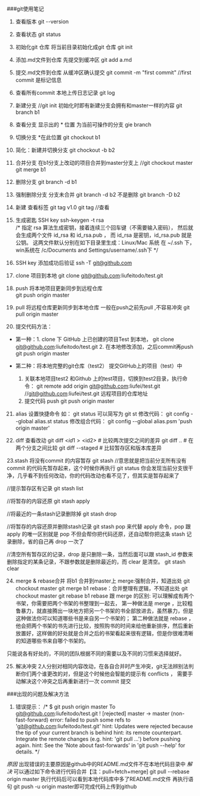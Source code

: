 ﻿###git使用笔记
1. 查看版本
git --version

2. 查看状态
git status 

3. 初始化git 仓库 将当前目录初始化成git 仓库
git init

4. 添加.md文件到仓库  先提交到缓冲区
git add a.md

5. 提交.md文件到仓库  从缓冲区确认提交
git commit -m "first commit"    //first commit 是标记信息

6. 查看所有commit 本地上传日志记录
git log

7. 新建分支  //git init 初始化时即有新建分支会拥有和master一样的内容
git branch b1

8. 查看分支 显示出的 * 位置 为当前可操作的分支
gie branch 

9. 切换分支  *在此位置
git chockout b1  

10. 简化：新建并切换分支
git chockout -b b2

11. 合并分支  在b1分支上改动的项目合并到master分支上
//git chockout master 
git merge b1

12. 删除分支
git branch -d b1

13. 强制删除分支 分支未合并 git branch -d b2 不是删除 
git branch -D b2

14. 新建   查看标签
git tag v1.0
git tag      //查看

15. 生成密匙 SSH key 
ssh-keygen -t rsa    
/*
指定 rsa 算法生成密钥，接着连续三个回车键（不需要输入密码），
然后就会生成两个文件 id_rsa 和 id_rsa.pub ，
而 id_rsa 是密钥，id_rsa.pub 就是公钥。
这两文件默认分别在如下目录里生成：Linux/Mac 系统 在 ~/.ssh 下，
win系统在 /c/Documents and Settings/username/.ssh下
*/

16. SSH key 添加成功后验证
ssh -T git@github.com 

17. clone 项目到本地
git clone git@github.com:liufeitodo/test.git

18. push 将本地项目更新同步到远程仓库  
git push origin master

19. pull 将远程仓库更新同步到本地仓库  一般在push之前先pull ,不容易冲突
git pull origin master 

20. 提交代码方法：
- 第一种：1. clone 下 GitHub 上已创建的项目Test 到本地，
	git clone git@github.com:liufeitodo/test.git 
	  2. 在本地修改添加，之后commit再push
	git push origin master

- 第二种：将本地完整的git仓库（test2） 提交GitHub上的项目（test）中
	1. 关联本地项目test2 和Github 上的test项目，切换到test2目录，执行命令：
	git remote add origin git@github.com:liufei/test.git 
	//git@github.com:liufei/test.git 远程项目的仓库地址
	2. 提交代码 push
	git push origin master

21. alias 设置快捷命令
如： git status  可以简写为  git st 
修改代码：  git config --global alias.st status
修改组合代码：  git config --global alias.psm 'push origin master'

22. diff 查看改动
git diff <$id1> <$id2>   # 比较两次提交之间的差异
git diff <branch1>..<branch2> # 在两个分支之间比较 
git diff --staged   # 比较暂存区和版本库差异

23.stash  将没有commit 的内容暂存
git stash 
//意思就是把当前分支所有没有 commit 的代码先暂存起来，这个时候你再执行 git status 你会发现当前分支很干净，几乎看不到任何改动，你的代码改动也看不见了，但其实是暂存起来了

//提示暂存区有记录
git stash list  

//将暂存的内容还原
git stash apply 

//将最近的一条stash记录删除掉
git stash drop 

//将暂存的内容还原并删除stash记录
git stash pop
来代替 apply 命令，pop 跟 apply 的唯一区别就是 pop 不但会帮你把代码还原，还自动帮你把这条 stash 记录删除，省的自己再 drop 一次了

//清空所有暂存区的记录，drop 是只删除一条，当然后面可以跟 stash_id 参数来删除指定的某条记录，不跟参数就是删除最近的，而 clear 是清空。
git stash clear

24. merge & rebase合并
将b1 合并到master上
merge:强制合并，知道出处
git chockout master
git merge b1 
rebase：合并整理有逻辑，不知道出处
git chockout master
git rebase b1
rebase 跟 merge 的区别:
可以理解成有两个书架，你需要把两个书架的书整理到一起去，
第一种做法是 merge ，比较粗鲁暴力，就直接腾出一块地方把另一个书架的书全部放进去，虽然暴力，但是这种做法你可以知道哪些书是来自另一个书架的；
第二种做法就是 rebase ，他会把两个书架的书先进行比较，按照购书的时间来给他重新排序，然后重新放置好，这样做的好处就是合并之后的书架看起来很有逻辑，但是你很难清晰的知道哪些书来自哪个书架的。

只能说各有好处的，不同的团队根据不同的需要以及不同的习惯来选择就好。


25. 解决冲突
2人分别对相同内容改动，在各自合并时产生冲突，git无法辨别法判断你们两个谁更改的对，但是这个时候他会智能的提示有 conflicts ，
需要手动解决这个冲突之后再重新进行一次 commit 提交





###出现的问题及解决方法
1. 错误提示：
/*
$ git push origin master
To git@github.com:liufeitodo/test.git
 ! [rejected]        master -> master (non-fast-forward)
error: failed to push some refs to 'git@github.com:liufeitodo/test.git'
hint: Updates were rejected because the tip of your current branch is behind
hint: its remote counterpart. Integrate the remote changes (e.g.
hint: 'git pull ...') before pushing again.
hint: See the 'Note about fast-forwards' in 'git push --help' for details.
*/

*原因*
出现错误的主要原因是github中的README.md文件不在本地代码目录中
*解决*
可以通过如下命令进行代码合并【注：pull=fetch+merge]
git pull --rebase origin master
执行代码后可以看到本地代码库中多了README.md文件
再执行语句 git push -u origin master即可完成代码上传到github

